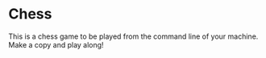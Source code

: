 # Chess
This is a chess game to be played from the command line of your machine. Make a copy and play along!
